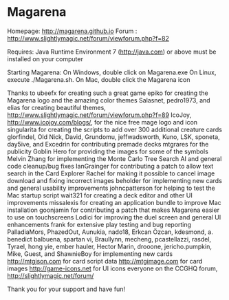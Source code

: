 Magarena 
========
Homepage: http://magarena.github.io
Forum   : http://www.slightlymagic.net/forum/viewforum.php?f=82

Requires: Java Runtime Environment 7 (http://java.com) or above must be installed on your computer

Starting Magarena:
  On Windows, double click on Magarena.exe
  On Linux, execute ./Magarena.sh. 
  On Mac, double click the Magarena icon
  
Thanks to
  ubeefx for creating such a great game
  epiko for creating the Magarena logo and the amazing color themes
  Salasnet, pedro1973, and elias for creating beautiful themes, http://www.slightlymagic.net/forum/viewforum.php?f=89
  IcoJoy, http://www.icojoy.com/blogs/, for the nice free mage logo and icon
  singularita for creating the scripts to add over 300 additional creature cards
  glorfindel, Old Nick, David, Grundomu, jeffwadsworth, Kuno, LSK, sponeta,
  day5ive, and Excedrin for contributing premade decks
  mtgrares for the publicity
  Goblin Hero for providing the images for some of the symbols
  Melvin Zhang for implementing the Monte Carlo Tree Search AI and general code cleanup/bug fixes
  IanGrainger for contributing a patch to allow text search in the Card Explorer
  Rachel for making it possible to cancel image download and fixing incorrect images
  beholder for implementing new cards and general usability improvements
  johncpatterson for helping to test the Mac startup script
  wait321 for creating a deck editor and other UI improvements
  missalexis for creating an application bundle to improve Mac installation
  goonjamin for contributing a patch that makes Magarena easier to use on touchscreens
  Lodici for improving the duel screen and general UI enhancements
  frank for extensive play testing and bug reporting
  PalladiaMors, PhazedOut, Aunukia, nado18, Erkcan Özcan, kdesmond, a.
  benedict balbuena, spartan vi, Braullynn, mecheng, pcastellazzi, rasdel,
  Tyrael, hong yie, ember hauler, Hector Marin, drooone, jericho.pumpkin,
  Mike, Guest, and ShawnieBoy for implementing new cards
  http://mtgjson.com for card script data
  http://mtgimage.com for card images
  http://game-icons.net for UI icons
  everyone on the CCGHQ forum, http://slightlymagic.net/forum/

Thank you for your support and have fun!
